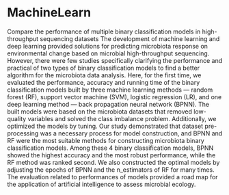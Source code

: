 # MachineLearn
Compare the performance of multiple binary classification models in high-throughput sequencing datasets
The development of machine learning and deep learning provided solutions for predicting microbiota response on environmental change based on microbial high-throughput sequencing. However, there were few studies specifically clarifying the performance and practical of two types of binary classification models to find a better algorithm for the microbiota data analysis. Here, for the first time, we evaluated the performance, accuracy and running time of the binary classification models built by three machine learning methods — random forest (RF), support vector machine (SVM), logistic regression (LR), and one deep learning method — back propagation neural network (BPNN). The built models were based on the microbiota datasets that removed low-quality variables and solved the class imbalance problem. Additionally, we optimized the models by tuning. Our study demonstrated that dataset pre-processing was a necessary process for model construction, and BPNN and RF were the most suitable methods for constructing microbiota binary classification models. Among these 4 binary classification models, BPNN showed the highest accuracy and the most robust performance, while the RF method was ranked second. We also constructed the optimal models by adjusting the epochs of BPNN and the n_estimators of RF for many times. The evaluation related to performances of models provided a road map for the application of artificial intelligence to assess microbial ecology.
